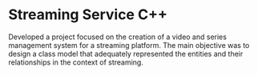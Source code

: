# Streaming Service C++
Developed a project focused on the creation of a video and series management system for a streaming platform. The main objective was to design a class model that adequately represented the entities and their relationships in the context of streaming.
